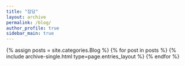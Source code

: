 ```yaml
---
title: "잡담"
layout: archive
permalink: /blog/
author_profile: true
sidebar_main: true
---
```


{% assign posts = site.categories.Blog %}
{% for post in posts %} {% include archive-single.html type=page.entries_layout %} {% endfor %}